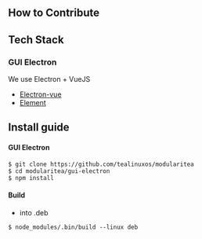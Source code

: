 ## How to Contribute

## Tech Stack
### GUI Electron

We use Electron + VueJS

- [Electron-vue](https://github.com/SimulatedGREG/electron-vue/)
- [Element](http://element.eleme.io/)

## Install guide

#### GUI Electron
```
$ git clone https://github.com/tealinuxos/modularitea
$ cd modularitea/gui-electron
$ npm install
```

#### Build
- into .deb

```
$ node_modules/.bin/build --linux deb  
```
